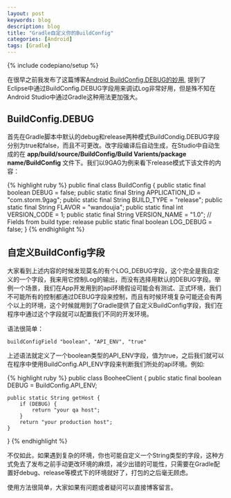 ```yaml
---
layout: post
keywords: blog
description: blog
title: "Gradle自定义你的BuildConfig"
categories: [Android]
tags: [Gradle]
---
```

{% include codepiano/setup %}

在很早之前我发布了这篇博客[Android BuildConfig.DEBUG的妙用](http://stormzhang.com/android/2013/08/28/android-use-build-config/), 提到了Eclipse中通过BuildConfig.DEBUG字段用来调试Log非常好用，但是殊不知在Android Studio中通过Gradle这种用法更加强大。

## BuildConfig.DEBUG

首先在Gradle脚本中默认的debug和release两种模式BuildCondig.DEBUG字段分别为true和false，而且不可更改。改字段编译后自动生成，在Studio中自动生成的在 **app/build/source/BuildConfig/Build Varients/package name/BuildConfig** 文件下。我们以9GAG为例来看下release模式下该文件的内容：

{% highlight ruby %}
public final class BuildConfig {
  public static final boolean DEBUG = false;
  public static final String APPLICATION_ID = "com.storm.9gag";
  public static final String BUILD_TYPE = "release";
  public static final String FLAVOR = "wandoujia";
  public static final int VERSION_CODE = 1;
  public static final String VERSION_NAME = "1.0";
  // Fields from build type: release
  public static final boolean LOG_DEBUG = false;
}
{% endhighlight %}

## 自定义BuildConfig字段

大家看到上述内容的时候发现莫名的有个LOG_DEBUG字段，这个完全是我自定义的一个字段，我来用它控制Log的输出，而没有选择用默认的DEBUG字段。举例一个场景，我们在App开发用到的api环境假设可能会有测试、正式环境，我们不可能所有的控制都通过DEBUG字段来控制，而且有时候环境复杂可能还会有两个以上的环境，这个时候就用到了Gradle提供了自定义BuildConfig字段，我们在程序中通过这个字段就可以配置我们不同的开发环境。

语法很简单：

    buildConfigField "boolean", "API_ENV", "true"

上述语法就定义了一个boolean类型的API_ENV字段，值为true，之后我们就可以在程序中使用BuildConfig.API_ENV字段来判断我们所处的api环境。例如:

{% highlight ruby %}
public class BooheeClient {
	public static final boolean DEBUG = BuildConfig.API_ENV;

	public static String getHost {
		if (DEBUG) {
			return "your qa host";
		}
		return "your production host";
	}
}
{% endhighlight %}


不仅如此，如果遇到复杂的环境，你也可能自定义一个String类型的字段，这种方式免去了发布之前手动更改环境的麻烦，减少出错的可能性，只需要在Gradle配置好debug、release等模式下的环境就好了，打包的之后毫无顾虑。

使用方法很简单，大家如果有问题或者疑问可以直接博客留言。


